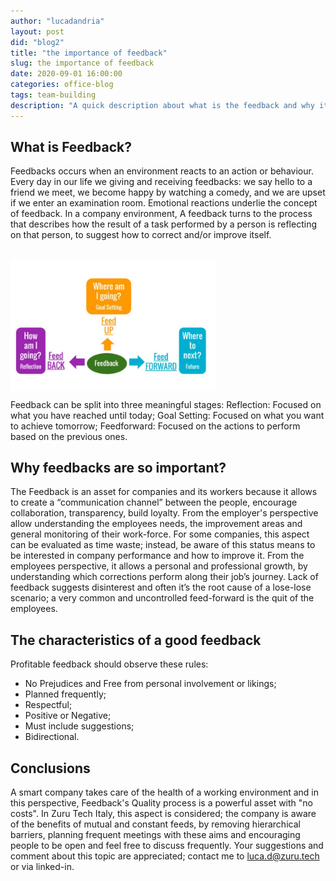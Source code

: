 ```yaml
---
author: "lucadandria"
layout: post
did: "blog2"
title: "the importance of feedback"
slug: the importance of feedback
date: 2020-09-01 16:00:00
categories: office-blog
tags: team-building
description: "A quick description about what is the feedback and why it's so important"
---
```


## What is Feedback?<br>
Feedbacks occurs when an environment reacts to an action or behaviour. Every day in our life we giving and receiving feedbacks: we say hello to a friend we meet, we become happy by watching a comedy, and we are upset if we enter an examination room. Emotional reactions underlie the concept of feedback.
In a company environment, A feedback turns to the process that describes how the result of a task performed by a person is reflecting on that person, to suggest how to correct and/or improve itself.

 <br> 
<a href="/images/Capture.JPG"><img class="blog-image" style="width: 65%" src="/images/Capture.JPG" align="center"> </a>
<br> 

Feedback can be split into three meaningful stages:
Reflection: Focused on what you have reached until today;
Goal Setting: Focused on what you want to achieve tomorrow;
Feedforward: Focused on the actions to perform based on the previous ones.
<br> 

## Why feedbacks are so important?<br> 
The Feedback is an asset for companies and its workers because it allows to create a “communication channel” between the people, encourage collaboration, transparency, build loyalty. From the employer's perspective allow understanding the employees needs, the improvement areas and general monitoring of their work-force. For some companies, this aspect can be evaluated as time waste; instead, be aware of this status means to be interested in company performance and how to improve it.
From the employees perspective, it allows a personal and professional growth, by understanding which corrections perform along their job’s journey. Lack of feedback suggests disinterest and often it’s the root cause of a lose-lose scenario; a very common and uncontrolled feed-forward is the quit of the employees.

## The characteristics of a good feedback<br> 

Profitable feedback should observe these rules:
- No Prejudices and Free from personal involvement or likings; <br>
- Planned frequently; <br>
- Respectful; <br>
- Positive or Negative; <br>
- Must include suggestions; <br>
- Bidirectional. <br>

## Conclusions

A smart company takes care of the health of a working environment and in this perspective, Feedback's Quality process is a powerful asset with "no costs".
In Zuru Tech Italy, this aspect is considered; the company is aware of the benefits of mutual and constant feeds, by removing hierarchical barriers, planning frequent meetings with these aims and encouraging people to be open and feel free to discuss frequently.
Your suggestions and comment about this topic are appreciated; contact me to luca.d@zuru.tech or via linked-in.

